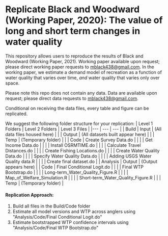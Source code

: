 # Replicate Black and Woodward (Working Paper, 2020): The value of long and short term changes in water quality

This repository allows users to reproduce the results of Black and Woodward (Working Paper, 2021). Working paper available upon request; please direct working paper requests to [mblack438@gmail.com](mailto:mblack438@gmail.com). In the working paper, we estimate a demand model of recreation as a function of water quality that varies over time, *and* water quality that varies only over space.

Please note this repo does not contain any data. Data are available upon request; please direct data requests to [mblack438@gmail.com](mailto:mblack438@gmail.com).

Conditional on receiving the data files, every table and figure can be replicated.

We suggest the following folder structure for your replication:
| Level 1 Folders | Level 2 Folders | Level 3 Files |
|--- | --- | --- | 
| Build | Input | (All data files housed here) |
|  | Output | (All datasets built appear here) |
|  | Temp | (Temporary folder) |
|  | Code | Create Survey Data.do |
|  | | Get Income Data.do | 
|  | | Install OSRMTIME.do |
|  | | Calculate Travel Distances.do |
|  | | Create Fishing Locations.do |
|  | | Create Water Quality Data.do |
|  | | Specify Water Quality Data.do |
|  | | Adding USGS Water Quality data.R |
|  | | Create final dataset.do |
| Analysis | Output | (Output appears here)
|  | Code | Final Conditional Logit.do |
|  | | Final WTP Bootstrap.do |
|  | | Long-term_Water_Quality_Figure.R |
|  | | Map_of_Welfare_Simulation.R |
|  | | Short-term_Water_Quality_Figure.R |
|  | Temp | (Temporary folder) |

#### Replication Approach:
1. Build all files in the Build/Code folder
2. Estimate all model versions and WTP across anglers using "Analysis/Code/Final Conditional Logit.do"
3. Estimate bootstrapped WTP confidence intervals using "Analysis/Code/Final WTP Bootstrap.do"